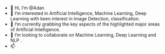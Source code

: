 - 👋 Hi, I’m @Adan
- 👀 I’m interested in Artificial Intelligence, Machine Learning, Deep Learning with keen interest in Image Detection, classification.
- 🌱 I’m currently grabbing the key aspects of the highlighted major areas of Artificial Intelligence.
- 💞️ I’m looking to collaborate on Machine Learning, Deep Learning and NLP .
- 📫 

<!---
AdanNazir/AdanNazir is a ✨ special ✨ repository because its `README.md` (this file) appears on your GitHub profile.
You can click the Preview link to take a look at your changes.
--->
